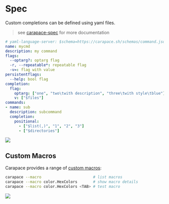 # Spec

Custom completions can be defined using yaml files.

> see [carapace-spec] for more documentation

```yaml
# yaml-language-server: $schema=https://carapace.sh/schemas/command.json
name: mycmd
description: my command
flags:
  --optarg?: optarg flag
  -r, --repeatable*: repeatable flag
  -v=: flag with value
persistentflags:
  --help: bool flag
completion:
  flag:
    optarg: ["one", "two\twith description", "three\twith style\tblue"]
    v: ["$files"]
commands:
- name: sub
  description: subcommand
  completion:
    positional:
      - ["$list(,)", "1", "2", "3"]
      - ["$directories"]
```

![](./spec.cast)

## Custom Macros

Carapace provides a range of [custom macros](./spec/macros.md):

```sh
carapace --macro                       # list macros
carapace --macro color.HexColors       # show macro details
carapace --macro color.HexColors <TAB> # test macro
```

![](./spec-macros.cast)


[carapace-spec]:https://github.com/carapace-sh/carapace-spec
